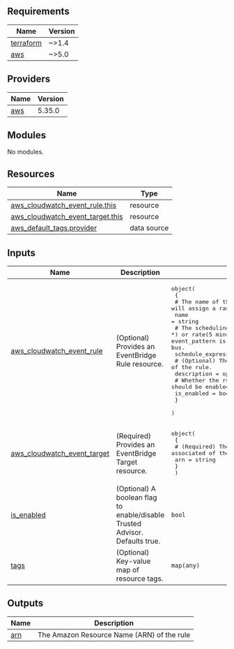 <!-- BEGIN_TF_DOCS -->
## Requirements

| Name | Version |
|------|---------|
| <a name="requirement_terraform"></a> [terraform](#requirement\_terraform) | ~>1.4 |
| <a name="requirement_aws"></a> [aws](#requirement\_aws) | ~>5.0 |

## Providers

| Name | Version |
|------|---------|
| <a name="provider_aws"></a> [aws](#provider\_aws) | 5.35.0 |

## Modules

No modules.

## Resources

| Name | Type |
|------|------|
| [aws_cloudwatch_event_rule.this](https://registry.terraform.io/providers/hashicorp/aws/latest/docs/resources/cloudwatch_event_rule) | resource |
| [aws_cloudwatch_event_target.this](https://registry.terraform.io/providers/hashicorp/aws/latest/docs/resources/cloudwatch_event_target) | resource |
| [aws_default_tags.provider](https://registry.terraform.io/providers/hashicorp/aws/latest/docs/data-sources/default_tags) | data source |

## Inputs

| Name | Description | Type | Default | Required |
|------|-------------|------|---------|:--------:|
| <a name="input_aws_cloudwatch_event_rule"></a> [aws\_cloudwatch\_event\_rule](#input\_aws\_cloudwatch\_event\_rule) | (Optional) Provides an EventBridge Rule resource. | <pre>object(<br>    {<br>      # The name of the rule. If omitted, Terraform will assign a random, unique name. Conflicts with name_prefix.<br>      name = string<br>      # The scheduling expression. For example, cron(0 20 * * ? *) or rate(5 minutes). At least one of schedule_expression or event_pattern is required. Can only be used on the default event bus.<br>      schedule_expression = string<br>      # (Optional) The description of the rule.<br>      description = optional(string)<br>      # Whether the rule should be enabled (defaults to true).<br>      is_enabled = bool<br>    }<br>  )</pre> | <pre>{<br>  "description": "Trusted Advisor event rule.",<br>  "is_enabled": true,<br>  "name": "trusted-advisor-cloudwatch-event-rule",<br>  "schedule_expression": "cron(*/5 * * * ? *)"<br>}</pre> | no |
| <a name="input_aws_cloudwatch_event_target"></a> [aws\_cloudwatch\_event\_target](#input\_aws\_cloudwatch\_event\_target) | (Required) Provides an EventBridge Target resource. | <pre>object(<br>    {<br>      # (Required) The Amazon Resource Name (ARN) associated of the target.<br>      arn = string<br>    }<br>  )</pre> | n/a | yes |
| <a name="input_is_enabled"></a> [is\_enabled](#input\_is\_enabled) | (Optional) A boolean flag to enable/disable Trusted Advisor. Defaults true. | `bool` | `true` | no |
| <a name="input_tags"></a> [tags](#input\_tags) | (Optional) Key-value map of resource tags. | `map(any)` | `null` | no |

## Outputs

| Name | Description |
|------|-------------|
| <a name="output_arn"></a> [arn](#output\_arn) | The Amazon Resource Name (ARN) of the rule |
<!-- END_TF_DOCS -->

